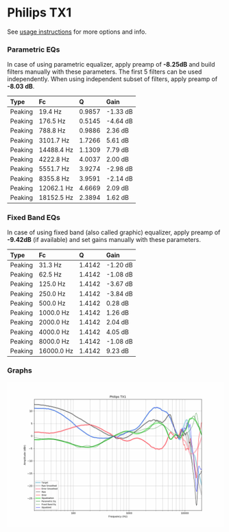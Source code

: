 # Philips TX1
See [usage instructions](https://github.com/jaakkopasanen/AutoEq#usage) for more options and info.

### Parametric EQs
In case of using parametric equalizer, apply preamp of **-8.25dB** and build filters manually
with these parameters. The first 5 filters can be used independently.
When using independent subset of filters, apply preamp of **-8.03 dB**.

| Type    | Fc         |      Q | Gain     |
|:--------|:-----------|:-------|:---------|
| Peaking | 19.4 Hz    | 0.9857 | -1.33 dB |
| Peaking | 176.5 Hz   | 0.5145 | -4.64 dB |
| Peaking | 788.8 Hz   | 0.9886 | 2.36 dB  |
| Peaking | 3101.7 Hz  | 1.7266 | 5.61 dB  |
| Peaking | 14488.4 Hz | 1.1309 | 7.79 dB  |
| Peaking | 4222.8 Hz  | 4.0037 | 2.00 dB  |
| Peaking | 5551.7 Hz  | 3.9274 | -2.98 dB |
| Peaking | 8355.8 Hz  | 3.9591 | -2.14 dB |
| Peaking | 12062.1 Hz | 4.6669 | 2.09 dB  |
| Peaking | 18152.5 Hz | 2.3894 | 1.62 dB  |

### Fixed Band EQs
In case of using fixed band (also called graphic) equalizer, apply preamp of **-9.42dB**
(if available) and set gains manually with these parameters.

| Type    | Fc         |      Q | Gain     |
|:--------|:-----------|:-------|:---------|
| Peaking | 31.3 Hz    | 1.4142 | -1.20 dB |
| Peaking | 62.5 Hz    | 1.4142 | -1.08 dB |
| Peaking | 125.0 Hz   | 1.4142 | -3.67 dB |
| Peaking | 250.0 Hz   | 1.4142 | -3.84 dB |
| Peaking | 500.0 Hz   | 1.4142 | 0.28 dB  |
| Peaking | 1000.0 Hz  | 1.4142 | 1.26 dB  |
| Peaking | 2000.0 Hz  | 1.4142 | 2.04 dB  |
| Peaking | 4000.0 Hz  | 1.4142 | 4.05 dB  |
| Peaking | 8000.0 Hz  | 1.4142 | -1.08 dB |
| Peaking | 16000.0 Hz | 1.4142 | 9.23 dB  |

### Graphs
![](./Philips%20TX1.png)